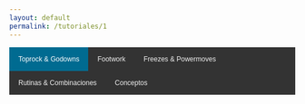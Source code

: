```yaml
---
layout: default
permalink: /tutoriales/1
---
```


<html>
<head>
<meta name="viewport" content="width=device-width, initial-scale=1">
<style>
body {
  margin: 0;
  font-family: Arial, Helvetica, sans-serif;
}
.topnav {
  overflow: hidden;
  background-color: #333;
}
.topnav a {
  float: left;
  color: #f2f2f2;
  text-align: center;
  padding: 14px 16px;
  text-decoration: none;
  font-size: 12px;
}
.topnav a:hover {
  background-color: #ddd;
  color: black;
}
.topnav a.active {
  background-color: #006b91;
  color: white;
}
</style>
</head>
<body>

<div class="topnav">
  <a class="active" href="1">Toprock & Godowns</a>
  <a href="2">Footwork</a>
  <a href="3">Freezes & Powermoves</a>
  <a href="4">Rutinas & Combinaciones</a>
  <a href="5">Conceptos</a>
</div>

<div style="padding-left:16px">

</div>

</body>
</html>